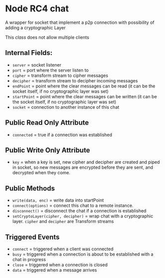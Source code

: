 # Node RC4 chat

A wrapper for socket that implement a p2p connection with possibility
of adding a cryptographic Layer

This _class_ does not allow multiple clients

## Internal Fields:
* `server` = socket listener
* `port` = port where the server listen to
* `cipher` = transform stream to cipher messages
* `decipher` = transform stream to decipher incoming messages
* `endPoint` = point where the clear messages can be read (it can be the socket itself, if no cryptographic layer was set)
* `startPoint` = point where the clear messages can be written (it can be the socket itself, if no cryptographic layer was set)
* `socket` = connection to another instance of this chat

## Public Read Only Attribute
* `connected` = true if a connection was established

## Public Write Only Attribute
* `key` = when a key is set, new cipher and decipher are created and piped in socket, so new messages are encrypted 
          before they are sent, and decrypted when they come.

## Public Methods
* `write(data, enc)` = write data into startPoint
* `connect(options)` = connect this chat to a remote instance.
* `disconnect()` = disconnect the chat if a connection is established
* `setCryptoLayer(cipher, decipher)` = wrap chat with a cryptographic layer. `cipher` and `decipher` are Transform streams

## Triggered Events
* `connect` = triggered when a client was connected
* `busy` = triggered when a connection is about to be established with a chat in progress
* `close` = triggered when a connection is closed
* `data` = triggered when a message arrives